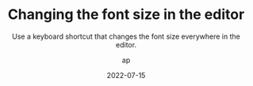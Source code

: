---
date: 2022-07-15
title: 'Changing the font size in the editor'
technologies: [go, platform]
topics: [interface, editing, settings, ui]
author: ap
subtitle: 'Use a keyboard shortcut that changes the font size everywhere in the editor.'
thumbnail: ./thumbnail.png 
cardThumbnail: ./card.png
shortVideo:
    poster: ./thumbnail.png
    url: https://youtu.be/PmYnzaOB1Uo
leadin: |
     To increase the font size, press **⌃⇧Period** on macOS or **Alt+Shift+Dot** on Windows and Linux. To decrease it, press **⌃⇧Comma** on macOS or **Alt+Shift+Comma** on Windows and Linux.

---
